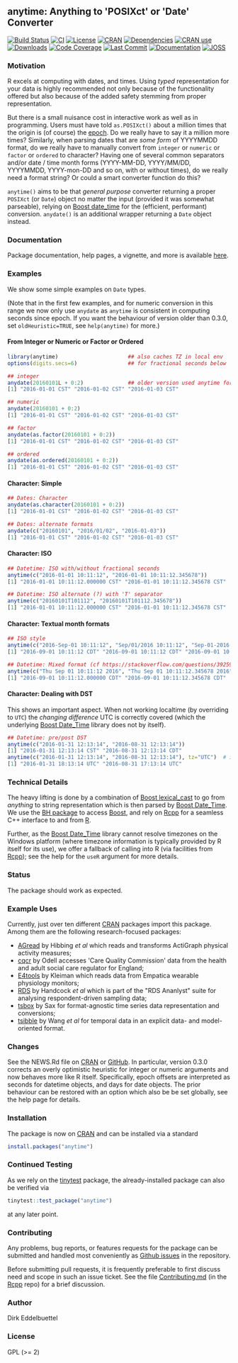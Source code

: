## anytime: Anything to 'POSIXct' or 'Date' Converter

[![Build Status](https://travis-ci.org/eddelbuettel/anytime.svg)](https://travis-ci.org/eddelbuettel/anytime)
[![CI](https://github.com/eddelbuettel/anytime/workflows/ci/badge.svg)](https://github.com/eddelbuettel/anytime/actions?query=workflow%3Aci)
[![License](https://eddelbuettel.github.io/badges/GPL2+.svg)](https://www.gnu.org/licenses/gpl-2.0.html)
[![CRAN](https://www.r-pkg.org/badges/version/anytime)](https://cran.r-project.org/package=anytime)
[![Dependencies](https://tinyverse.netlify.com/badge/anytime)](https://cran.r-project.org/package=anytime)
[![CRAN use](https://jangorecki.gitlab.io/rdeps/anytime/CRAN_usage.svg?sanitize=true)](https://cran.r-project.org/package=anytime)
[![Downloads](https://cranlogs.r-pkg.org/badges/anytime?color=brightgreen)](https://www.r-pkg.org/pkg/anytime)
[![Code Coverage](https://codecov.io/gh/eddelbuettel/anytime/graph/badge.svg)](https://codecov.io/gh/eddelbuettel/anytime)
[![Last Commit](https://img.shields.io/github/last-commit/eddelbuettel/anytime)](https://github.com/eddelbuettel/anytime)
[![Documentation](https://img.shields.io/badge/documentation-is_here-blue)](https://eddelbuettel.github.io/anytime/)
[![JOSS](https://img.shields.io/badge/JOSS-Not%20Worthy-lightgrey)](https://github.com/openjournals/joss-reviews/issues/1605#issuecomment-517055652)

### Motivation

R excels at computing with dates, and times.  Using _typed_ representation for your data is highly
recommended not only because of the functionality offered but also because of the added safety
stemming from proper representation.

But there is a small nuisance cost in interactive work as well as in programming. Users must have
told `as.POSIXct()` about a million times that the origin is (of course) the
[epoch](https://en.wikipedia.org/wiki/Unix_time). Do we really have to say it a million more times?
Similarly, when parsing dates that are _some form_ of YYYYMMDD format, do we really have to manually
convert from `integer` or `numeric` or `factor` or `ordered` to character? Having one of several
common separators and/or date / time month forms (YYYY-MM-DD, YYYY/MM/DD, YYYYMMDD, YYYY-mon-DD and
so on, with or without times), do we really need a format string? Or could a smart converter
function do this?

`anytime()` aims to be that _general purpose_ converter returning a proper `POSIXct` (or `Date`)
object no matter the input (provided it was somewhat parseable), relying on
[Boost date_time](https://www.boost.org/doc/libs/1_61_0/doc/html/date_time.html) for the (efficient,
performant) conversion. `anydate()` is an additional wrapper returning a `Date` object instead.

### Documentation

Package documentation, help pages, a vignette, and more is available
[here](https://eddelbuettel.github.io/anytime/).

### Examples

We show some simple examples on `Date` types.

(Note that in the first few examples, and for numeric conversion in this range we now
only use `anydate` as `anytime` is consistent in computing seconds since epoch. If you want the
behaviour of version older than 0.3.0, set `oldHeuristic=TRUE`, see `help(anytime)` for more.)

#### From Integer or Numeric or Factor or Ordered

```r
library(anytime)                      ## also caches TZ in local env
options(digits.secs=6)                ## for fractional seconds below

## integer
anydate(20160101L + 0:2)              ## older version used anytime for this too
[1] "2016-01-01 CST" "2016-01-02 CST" "2016-01-03 CST"

## numeric
anydate(20160101 + 0:2)
[1] "2016-01-01 CST" "2016-01-02 CST" "2016-01-03 CST"

## factor
anydate(as.factor(20160101 + 0:2))
[1] "2016-01-01 CST" "2016-01-02 CST" "2016-01-03 CST"

## ordered
anydate(as.ordered(20160101 + 0:2))
[1] "2016-01-01 CST" "2016-01-02 CST" "2016-01-03 CST"
```

#### Character: Simple

```r
## Dates: Character
anydate(as.character(20160101 + 0:2))
[1] "2016-01-01 CST" "2016-01-02 CST" "2016-01-03 CST"

## Dates: alternate formats
anydate(c("20160101", "2016/01/02", "2016-01-03"))
[1] "2016-01-01 CST" "2016-01-02 CST" "2016-01-03 CST"
```

#### Character: ISO

```r
## Datetime: ISO with/without fractional seconds
anytime(c("2016-01-01 10:11:12", "2016-01-01 10:11:12.345678"))
[1] "2016-01-01 10:11:12.000000 CST" "2016-01-01 10:11:12.345678 CST"

## Datetime: ISO alternate (?) with 'T' separator
anytime(c("20160101T101112", "20160101T101112.345678"))
[1] "2016-01-01 10:11:12.000000 CST" "2016-01-01 10:11:12.345678 CST"
```

#### Character: Textual month formats

```r
## ISO style
anytime(c("2016-Sep-01 10:11:12", "Sep/01/2016 10:11:12", "Sep-01-2016 10:11:12"))
[1] "2016-09-01 10:11:12 CDT" "2016-09-01 10:11:12 CDT" "2016-09-01 10:11:12 CDT"

## Datetime: Mixed format (cf https://stackoverflow.com/questions/39259184)
anytime(c("Thu Sep 01 10:11:12 2016", "Thu Sep 01 10:11:12.345678 2016"))
[1] "2016-09-01 10:11:12.000000 CDT" "2016-09-01 10:11:12.345678 CDT"
```


#### Character: Dealing with DST

This shows an important aspect. When not working localtime (by overriding to `UTC`) the _changing
difference_ UTC is correctly covered (which the underlying
[Boost Date_Time](https://www.boost.org/doc/libs/1_61_0/doc/html/date_time.html) library does not by
itself).


```r
## Datetime: pre/post DST
anytime(c("2016-01-31 12:13:14", "2016-08-31 12:13:14"))
[1] "2016-01-31 12:13:14 CST" "2016-08-31 12:13:14 CDT"
anytime(c("2016-01-31 12:13:14", "2016-08-31 12:13:14"), tz="UTC")  # important: catches change
[1] "2016-01-31 18:13:14 UTC" "2016-08-31 17:13:14 UTC"
```

### Technical Details

The heavy lifting is done by a combination of
[Boost lexical_cast](https://www.boost.org/doc/libs/1_70_0/doc/html/boost_lexical_cast.html) to go
from _anything_ to string representation which is then parsed by
[Boost Date_Time](https://www.boost.org/doc/libs/1_70_0/doc/html/date_time.html).  We use the
[BH package](https://dirk.eddelbuettel.com/code/bh.html) to access [Boost](https://www.boost.org), and
rely on [Rcpp](https://dirk.eddelbuettel.com/code/rcpp.html) for a seamless C++ interface to and from
[R](https://www.r-project.org).

Further, as the [Boost
Date_Time](https://www.boost.org/doc/libs/1_70_0/doc/html/date_time.html)
library cannot resolve timezones on the Windows platform (where timezone information is typically provided by R itself for its use), we offer a fallback of calling into R (via facilities from
[Rcpp](https://dirk.eddelbuettel.com/code/rcpp.html)); see the help for
the `useR` argument for more details.

### Status

The package should work as expected.

### Example Uses

Currently, just over ten different [CRAN](https://cran.r-project.org)
packages import this package. Among them are the following research-focused
packages:

 - [AGread](https://cran.r-project.org/package=AGread) by Hibbing _et al_ which reads and transforms ActiGraph physical activity measures;
 - [cqcr](https://cran.r-project.org/package=AGread) by Odell accesses 'Care Quality Commission' data from the health and adult social care regulator for England;
 - [E4tools](https://cran.r-project.org/package=E4tools) by Kleiman which reads data from Empatica wearable physiology monitors;
 - [RDS](https://cran.r-project.org/package=RDS) by Handcock _et al_ which is part of the "RDS Ananlyst" suite for analysing respondent-driven sampling data;
 - [tsbox](https://cran.r-project.org/package=tsbox) by Sax for format-agnostic time series data representation and conversions;
 - [tsibble](https://cran.r-project.org/package=tsibble) by Wang _et al_ for temporal data in an explicit data- and model-oriented format.

### Changes

See the NEWS.Rd file on [CRAN](https://cran.r-project.org/package=anytime/news.html) or
[GitHub](https://github.com/eddelbuettel/anytime/blob/master/inst/NEWS.Rd).  In particular, version 0.3.0 corrects
an overly optimistic heuristic for integer or numeric arguments and now behaves more like R itself. Specifically,
epoch offsets are interpreted as seconds for datetime objects, and days for date objects.  The prior behaviour can
be restored with an option which also be be set globally, see the help page for details.

### Installation

The package is now on [CRAN](https://cran.r-project.org) and can be installed
via a standard

```r
install.packages("anytime")
```

### Continued Testing

As we rely on the [tinytest](https://cran.r-project.org/package=tinytest) package, the
already-installed package can also be verified via

```r
tinytest::test_package("anytime")
```

at any later point.


### Contributing

Any problems, bug reports, or features requests for the package can be submitted and
handled most conveniently as [Github
issues](https://github.com/eddelbuettel/anytime/issues) in the repository.

Before submitting pull requests, it is frequently preferable to first discuss
need and scope in such an issue ticket.  See the file
[Contributing.md](https://github.com/RcppCore/Rcpp/blob/master/Contributing.md) (in the
[Rcpp](https://github.com/RcppCore/Rcpp) repo) for a brief discussion.


### Author

Dirk Eddelbuettel

### License

GPL (>= 2)
